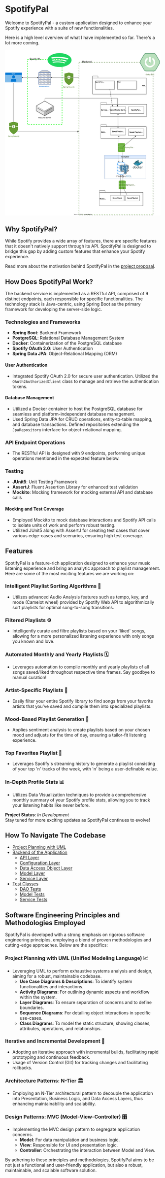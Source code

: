 # SpotifyPal

Welcome to SpotifyPal - a custom application designed to enhance your Spotify experience with a suite of new functionalities.

Here is a high level overview of what I have implemented so far. There's a lot more coming.

![Architecture Diagram](UML/Architecture%20Diagram/Architecture_Diagram.drawio.svg)


## Why SpotifyPal?

While Spotify provides a wide array of features, there are specific features that it doesn't natively support through its API. SpotifyPal is designed to bridge this gap by adding custom features that enhance your Spotify experience.

Read more about the motivation behind SpotifyPal in the [project proposal](https://github.com/ShevinuM/SpotifyPal/blob/main/UML/Project%20Proposal/Project-Proposal.md).

## How Does SpotifyPal Work?

The backend service is implemented as a RESTful API, comprised of 9 distinct endpoints, each responsible for specific functionalities. The technology stack is Java-centric, using Spring Boot as the primary framework for developing the server-side logic.

### Technologies and Frameworks

- **Spring Boot**: Backend Framework
- **PostgreSQL**: Relational Database Management System
- **Docker**: Containerization of the PostgreSQL database
- **Spotify OAuth 2.0**: User Authentication
- **Spring Data JPA**: Object-Relational Mapping (ORM)

#### User Authentication

- Integrated Spotify OAuth 2.0 for secure user authentication. Utilized the `OAuth2AuthorizedClient` class to manage and retrieve the authentication tokens.

#### Database Management

- Utilized a Docker container to host the PostgreSQL database for seamless and platform-independent database management.
- Used Spring Data JPA for CRUD operations, entity-to-table mapping, and database transactions. Defined repositories extending the `JpaRepository` interface for object-relational mapping.

### API Endpoint Operations

- The RESTful API is designed with 9 endpoints, performing unique operations mentioned in the expected feature below.

### Testing

- **JUnit5**: Unit Testing Framework
- **AssertJ**: Fluent Assertion Library for enhanced test validation
- **Mockito**: Mocking framework for mocking external API and database calls

#### Mocking and Test Coverage

- Employed Mockito to mock database interactions and Spotify API calls to isolate units of work and perform robust testing.
- Utilized JUnit5 along with AssertJ for creating test cases that cover various edge-cases and scenarios, ensuring high test coverage.


## Features

SpotifyPal is a feature-rich application designed to enhance your music listening experience and bring an analytic approach to playlist management. Here are some of the most exciting features we are working on:

### Intelligent Playlist Sorting Algorithms 🎵
- Utilizes advanced Audio Analysis features such as tempo, key, and mode (Camelot wheel) provided by Spotify Web API to algorithmically sort playlists for optimal song-to-song transitions. 

### Filtered Playlists ⚙️
- Intelligently curate and filtre playlists based on your 'liked' songs, allowing for a more personalized listening experience with only songs you known and love.

### Automated Monthly and Yearly Playlists 🗓️
- Leverages automation to compile monthly and yearly playlists of all songs saved/liked throughout respective time frames. Say goodbye to manual curation!

### Artist-Specific Playlists 🎤
- Easily filter your entire Spotify library to find songs from your favorite artists that you've saved and compile them into specialized playlists.

### Mood-Based Playlist Generation 🌈
- Applies sentiment analysis to create playlists based on your chosen mood and adjusts for the time of day, ensuring a tailor-fit listening experience.

### Top Favorites Playlist 🌟
- Leverages Spotify's streaming history to generate a playlist consisting of your top 'n' tracks of the week, with 'n' being a user-definable value.

### In-Depth Profile Stats 📊
- Utilizes Data Visualization techniques to provide a comprehensive monthly summary of your Spotify profile stats, allowing you to track your listening habits like never before.

**Project Status**: _In Development_  
Stay tuned for more exciting updates as SpotifyPal continues to evolve!

## How To Navigate The Codebase
- [Project Planning with UML](UML)
- [Backend of the Application](spotifypal/src/main/java/com/shevinum)
    - [API Layer](spotifypal/src/main/java/com/shevinum/api)
    - [Configuration Layer](spotifypal/src/main/java/com/shevinum/config)
    - [Data Access Object Layer](spotifypal/src/main/java/com/shevinum/dao)
    - [Model Layer](spotifypal/src/main/java/com/shevinum/model)
    - [Service Layer](spotifypal/src/main/java/com/shevinum/service)
- [Test Classes](spotifypal/src/test/java/com/shevinum)
    - [DAO Tests](spotifypal/src/test/java/com/shevinum/dao)
    - [Model Tests](spotifypal/src/test/java/com/shevinum/model)
    - [Service Tests](spotifypal/src/test/java/com/shevinum/service)


## Software Engineering Principles and Methodologies Employed

SpotifyPal is developed with a strong emphasis on rigorous software engineering principles, employing a blend of proven methodologies and cutting-edge approaches. Below are the specifics:

### Project Planning with UML (Unified Modeling Language) 📈
- Leveraging UML to perform exhaustive systems analysis and design, aiming for a robust, maintainable codebase.
  - **Use Case Diagrams & Descriptions**: To identify system functionalities and interactions.
  - **Activity Diagrams**: For outlining dynamic aspects and workflow within the system.
  - **Layer Diagrams**: To ensure separation of concerns and to define boundaries.
  - **Sequence Diagrams**: For detailing object interactions in specific use-cases.
  - **Class Diagrams**: To model the static structure, showing classes, attributes, operations, and relationships.

### Iterative and Incremental Development 🔄
- Adopting an iterative approach with incremental builds, facilitating rapid prototyping and continuous feedback.
- Usage of Version Control (Git) for tracking changes and facilitating rollbacks.

### Architecture Patterns: N-Tier 🏛️
- Employing an N-Tier architectural pattern to decouple the application into Presentation, Business Logic, and Data Access Layers, thus enhancing maintainability and scalability.

### Design Patterns: MVC (Model-View-Controller) 🎛️
- Implementing the MVC design pattern to segregate application concerns.
  - **Model**: For data manipulation and business logic.
  - **View**: Responsible for UI and presentation logic.
  - **Controller**: Orchestrating the interaction between Model and View.

By adhering to these principles and methodologies, SpotifyPal aims to be not just a functional and user-friendly application, but also a robust, maintainable, and scalable software solution.

 
